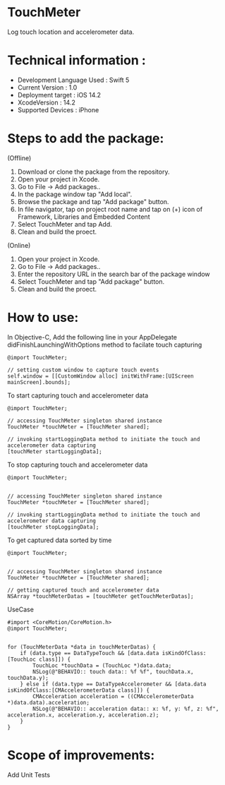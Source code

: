 # TouchMeter
Log touch location and accelerometer data.

# Technical information :
- Development Language Used : Swift 5
- Current Version : 1.0
- Deployment target : iOS 14.2
- XcodeVersion : 14.2
- Supported Devices : iPhone

# Steps to add the package:
(Offline)
1. Download or clone the package from the repository.
2. Open your project in Xcode.
3. Go to File -> Add packages..
4. In the package window tap "Add local".
5. Browse the package and tap "Add package" button.
6. In file navigator, tap on project root name and tap on (+) icon of Framework, Libraries and Embedded Content
7. Select TouchMeter and tap Add.
8. Clean and build the proect.

(Online)
1. Open your project in Xcode.
2. Go to File -> Add packages..
3. Enter the repository URL in the search bar of the package window
4. Select TouchMeter and tap "Add package" button.
5. Clean and build the proect.

# How to use:
In Objective-C,
Add the following line in your AppDelegate didFinishLaunchingWithOptions method to facilate touch capturing
```
@import TouchMeter;

// setting custom window to capture touch events
self.window = [[CustomWindow alloc] initWithFrame:[UIScreen mainScreen].bounds];
```

To start capturing touch and accelerometer data
```
@import TouchMeter;

// accessing TouchMeter singleton shared instance
TouchMeter *touchMeter = [TouchMeter shared];

// invoking startLoggingData method to initiate the touch and accelerometer data capturing
[touchMeter startLoggingData];
```

To stop capturing touch and accelerometer data
```
@import TouchMeter;


// accessing TouchMeter singleton shared instance
TouchMeter *touchMeter = [TouchMeter shared];

// invoking startLoggingData method to initiate the touch and accelerometer data capturing
[touchMeter stopLoggingData];
```

To get captured data sorted by time
```
@import TouchMeter;


// accessing TouchMeter singleton shared instance
TouchMeter *touchMeter = [TouchMeter shared];

// getting captured touch and accelerometer data
NSArray *touchMeterDatas = [touchMeter getTouchMeterDatas];
```

UseCase
```
#import <CoreMotion/CoreMotion.h>
@import TouchMeter;


for (TouchMeterData *data in touchMeterDatas) {
    if (data.type == DataTypeTouch && [data.data isKindOfClass:[TouchLoc class]]) {
        TouchLoc *touchData = (TouchLoc *)data.data;
        NSLog(@"BEHAVIO:: touch data:: %f %f", touchData.x, touchData.y);
    } else if (data.type == DataTypeAccelerometer && [data.data isKindOfClass:[CMAccelerometerData class]]) {
        CMAcceleration acceleration = ((CMAccelerometerData *)data.data).acceleration;
        NSLog(@"BEHAVIO:: acceleration data:: x: %f, y: %f, z: %f", acceleration.x, acceleration.y, acceleration.z);
    }
}
```

# Scope of improvements:
Add Unit Tests



